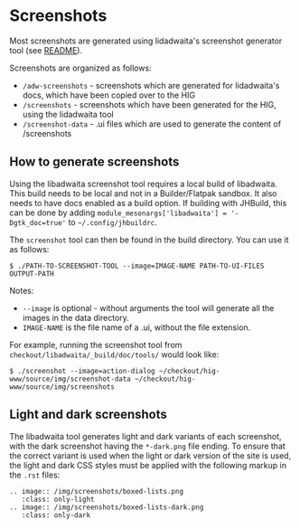 # Screenshots

Most screenshots are generated using lidadwaita's screenshot generator tool (see [README](https://gitlab.gnome.org/GNOME/libadwaita/-/blob/main/doc/tools/README.md)).

Screenshots are organized as follows:

 - `/adw-screenshots` - screenshots which are generated for lidadwaita's docs, which have been copied over to the HIG
 - `/screenshots` - screenshots which have been generated for the HIG, using the lidadwaita tool
 - `/screenshot-data` - .ui files which are used to generate the content of /screenshots

## How to generate screenshots

Using the libadwaita screenshot tool requires a local build of libadwaita. This build needs to be local and not in a Builder/Flatpak sandbox. It also needs to have docs enabled as a build option. If building with JHBuild, this can be done by adding `module_mesonargs['libadwaita'] = '-Dgtk_doc=true'` to `~/.config/jhbuildrc`.

The `screenshot` tool can then be found in the build directory. You can use it as follows:

```
$ ./PATH-TO-SCREENSHOT-TOOL --image=IMAGE-NAME PATH-TO-UI-FILES OUTPUT-PATH
```

Notes:

 - `--image` is optional - without arguments the tool will generate all the images in the data directory.
 - `IMAGE-NAME` is the file name of a .ui, without the file extension.

For example, running the screenshot tool from `checkout/libadwaita/_build/doc/tools/` would look like:

```
$ ./screenshot --image=action-dialog ~/checkout/hig-www/source/img/screenshot-data ~/checkout/hig-www/source/img/screenshots
```
## Light and dark screenshots

The libadwaita tool generates light and dark variants of each screenshot, with the dark screenshot having the `*-dark.png` file ending. To ensure that the correct variant is used when the light or dark version of the site is used, the light and dark CSS styles must be applied with the following markup in the `.rst` files:

```
.. image:: /img/screenshots/boxed-lists.png
   :class: only-light
.. image:: /img/screenshots/boxed-lists-dark.png
   :class: only-dark
```
